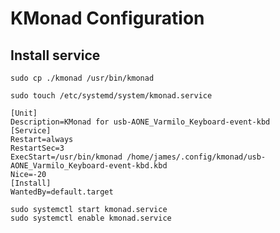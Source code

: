 # KMonad Configuration

## Install service

```
sudo cp ./kmonad /usr/bin/kmonad
```

```
sudo touch /etc/systemd/system/kmonad.service
```

```
[Unit]
Description=KMonad for usb-AONE_Varmilo_Keyboard-event-kbd
[Service]
Restart=always
RestartSec=3
ExecStart=/usr/bin/kmonad /home/james/.config/kmonad/usb-AONE_Varmilo_Keyboard-event-kbd.kbd
Nice=-20
[Install]
WantedBy=default.target
```

```
sudo systemctl start kmonad.service
sudo systemctl enable kmonad.service
```
